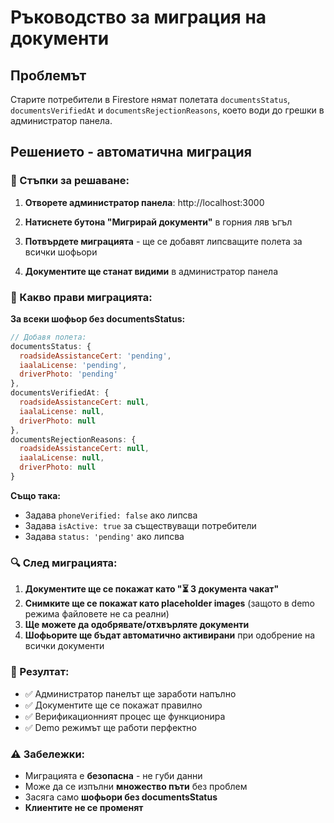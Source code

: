 # Ръководство за миграция на документи

## Проблемът
Старите потребители в Firestore нямат полетата `documentsStatus`, `documentsVerifiedAt` и `documentsRejectionReasons`, което води до грешки в администратор панела.

## Решението - автоматична миграция

### 🔧 Стъпки за решаване:

1. **Отворете администратор панела**: http://localhost:3000

2. **Натиснете бутона "Мигрирай документи"** в горния ляв ъгъл

3. **Потвърдете миграцията** - ще се добавят липсващите полета за всички шофьори

4. **Документите ще станат видими** в администратор панела

### 🎯 Какво прави миграцията:

**За всеки шофьор без documentsStatus:**
```javascript
// Добавя полета:
documentsStatus: {
  roadsideAssistanceCert: 'pending',
  iaalaLicense: 'pending', 
  driverPhoto: 'pending'
},
documentsVerifiedAt: {
  roadsideAssistanceCert: null,
  iaalaLicense: null,
  driverPhoto: null
},
documentsRejectionReasons: {
  roadsideAssistanceCert: null,
  iaalaLicense: null,
  driverPhoto: null
}
```

**Също така:**
- Задава `phoneVerified: false` ако липсва
- Задава `isActive: true` за съществуващи потребители
- Задава `status: 'pending'` ако липсва

### 🔍 След миграцията:

1. **Документите ще се покажат като "⏳ 3 документа чакат"**
2. **Снимките ще се покажат като placeholder images** (защото в demo режима файловете не са реални)
3. **Ще можете да одобрявате/отхвърляте документи**
4. **Шофьорите ще бъдат автоматично активирани** при одобрение на всички документи

### 🎉 Резултат:
- ✅ Администратор панелът ще заработи напълно
- ✅ Документите ще се покажат правилно
- ✅ Верификационният процес ще функционира
- ✅ Demo режимът ще работи перфектно

### ⚠️ Забележки:
- Миграцията е **безопасна** - не губи данни
- Може да се изпълни **множество пъти** без проблем
- Засяга само **шофьори без documentsStatus**
- **Клиентите не се променят** 